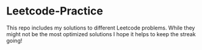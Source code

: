 # Leetcode-Practice
This repo includes my solutions to different Leetcode problems. While they might not be the most optimized solutions I hope it helps to keep the streak going!
